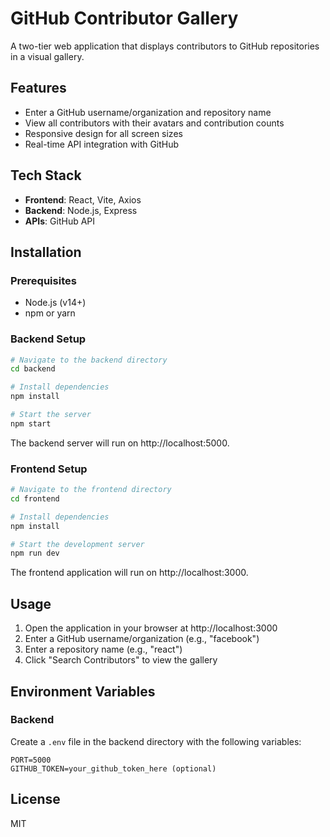 # GitHub Contributor Gallery

A two-tier web application that displays contributors to GitHub repositories in a visual gallery.

## Features

- Enter a GitHub username/organization and repository name
- View all contributors with their avatars and contribution counts
- Responsive design for all screen sizes
- Real-time API integration with GitHub

## Tech Stack

- **Frontend**: React, Vite, Axios
- **Backend**: Node.js, Express
- **APIs**: GitHub API

## Installation

### Prerequisites

- Node.js (v14+)
- npm or yarn

### Backend Setup

```bash
# Navigate to the backend directory
cd backend

# Install dependencies
npm install

# Start the server
npm start
```

The backend server will run on http://localhost:5000.

### Frontend Setup

```bash
# Navigate to the frontend directory
cd frontend

# Install dependencies
npm install

# Start the development server
npm run dev
```

The frontend application will run on http://localhost:3000.

## Usage

1. Open the application in your browser at http://localhost:3000
2. Enter a GitHub username/organization (e.g., "facebook")
3. Enter a repository name (e.g., "react")
4. Click "Search Contributors" to view the gallery

## Environment Variables

### Backend

Create a `.env` file in the backend directory with the following variables:

```
PORT=5000
GITHUB_TOKEN=your_github_token_here (optional)
```

## License

MIT
